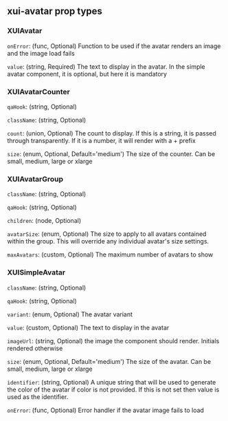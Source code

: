 ## xui-avatar prop types

### XUIAvatar
`onError`: (func, Optional) Function to be used if the avatar renders an image and the image load fails

`value`: (string, Required)  The text to display in the avatar. In the simple avatar component, it is optional, but here it is mandatory


### XUIAvatarCounter
`qaHook`: (string, Optional) 

`className`: (string, Optional) 

`count`: (union, Optional) The count to display. If this is a string, it is passed through transparently. If it is a number, it will render with a + prefix

`size`: (enum, Optional, Default='medium') The size of the counter. Can be small, medium, large or xlarge


### XUIAvatarGroup
`className`: (string, Optional) 

`qaHook`: (string, Optional) 

`children`: (node, Optional) 

`avatarSize`: (enum, Optional) The size to apply to all avatars contained within the group. This will override any individual avatar's size settings.

`maxAvatars`: (custom, Optional) The maximum number of avatars to show


### XUISimpleAvatar
`className`: (string, Optional) 

`qaHook`: (string, Optional) 

`variant`: (enum, Optional) The avatar variant

`value`: (custom, Optional) The text to display in the avatar

`imageUrl`: (string, Optional) the image the component should render. Initials rendered otherwise

`size`: (enum, Optional, Default='medium') The size of the avatar. Can be small, medium, large or xlarge

`identifier`: (string, Optional) A unique string that will be used to generate the color of the avatar if color is not provided. If this is not set then value is used as the identifier.

`onError`: (func, Optional) Error handler if the avatar image fails to load

